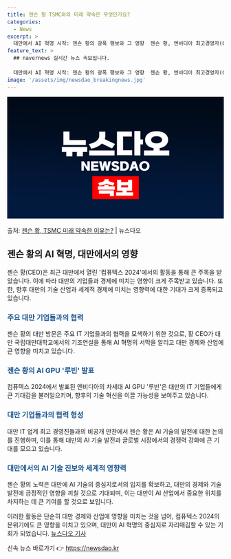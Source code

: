 ```yaml
---
title: 젠슨 황 TSMC와의 미래 약속은 무엇인가요?
categories:
  - News
excerpt: >
  대만에서 AI 혁명 시작: 젠슨 황의 광폭 행보와 그 영향  젠슨 황, 엔비디아 최고경영자(CEO),는 지난…
feature_text: >
  ## navernews 실시간 뉴스 속보입니다.

  대만에서 AI 혁명 시작: 젠슨 황의 광폭 행보와 그 영향  젠슨 황, 엔비디아 최고경영자(CEO),는 지난…
image: '/assets/img/newsdao_breakingnews.jpg'
---
```


![뉴스다오 속보](/assets/img/newsdao_breakingnews.jpg)

<p>출처: <a href="https://newsdao.kr/4049" rel="dofollow">젠슨 황, TSMC 미래 약속한 이유는?</a> | 뉴스다오</p>

<h2 data-ke-size="size26">젠슨 황의 AI 혁명, 대만에서의 영향</h2>
젠슨 황(CEO)은 최근 대만에서 열린 '컴퓨텍스 2024'에서의 활동을 통해 큰 주목을 받았습니다. 이에 따라 대만의 기업들과 경제에 미치는 영향이 크게 주목받고 있습니다. 또한, 향후 대만의 기술 산업과 세계적 경제에 미치는 영향력에 대한 기대가 크게 증폭되고 있습니다.

<p data-ke-size="size16"></p>

<h3><b><span style="color: #1a5490;">주요 대만 기업들과의 협력</span></b></h3>
젠슨 황의 대만 방문은 주요 IT 기업들과의 협력을 모색하기 위한 것으로, 황 CEO가 대만 국립대만대학교에서의 기조연설을 통해 AI 혁명의 서막을 알리고 대만 경제와 산업에 큰 영향을 미치고 있습니다.

<h3><b><span style="color: #1a5490;">젠슨 황의 AI GPU '루빈' 발표</span></b></h3>
컴퓨텍스 2024에서 발표된 엔비디아의 차세대 AI GPU '루빈'은 대만의 IT 기업들에게 큰 기대감을 불러일으키며, 향후의 기술 혁신을 이끌 가능성을 보여주고 있습니다.

<h3><b><span style="color: #1a5490;">대만 기업들과의 협력 형성</span></b></h3>
대만 IT 업계 최고 경영진들과의 비공개 만찬에서 젠슨 황은 AI 기술의 발전에 대한 논의를 진행하며, 이를 통해 대만의 AI 기술 발전과 글로벌 시장에서의 경쟁력 강화에 큰 기대를 모으고 있습니다.

<h3><b><span style="color: #1a5490;">대만에서의 AI 기술 진보와 세계적 영향력</span></b></h3>
젠슨 황의 노력은 대만에 AI 기술의 중심지로서의 입지를 확보하고, 대만의 경제와 기술 발전에 긍정적인 영향을 끼칠 것으로 기대되며, 이는 대만이 AI 산업에서 중요한 위치를 차지하는 데 큰 기여를 할 것으로 보입니다.

이러한 활동은 단순히 대만 경제와 산업에 영향을 미치는 것을 넘어, 컴퓨텍스 2024의 분위기에도 큰 영향을 미치고 있으며, 대만이 AI 혁명의 중심지로 자리매김할 수 있는 기회가 되었습니다. <a href="https://newsdao.kr/4049">뉴스다오 기사</a> 

신속 뉴스 바로가기 👉 <a href="https://newsdao.kr" rel="dofollow">https://newsdao.kr</a>


